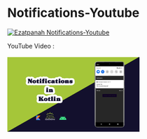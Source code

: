 # Notifications-Youtube

<a href="https://www.youtube.com/watch?v=zmG2JMu9jmw" target="_blank"><img alt="Ezatpanah Notifications-Youtube" src="https://emojipedia-us.s3.amazonaws.com/content/2020/04/05/yt.png" width="3%"></a>
  
YouTube Video :
 <br>  
<a href="https://www.youtube.com/watch?v=zmG2JMu9jmw" target="_blank"><img alt="Ezatpanah Notifications-Youtube" src="Notifications-tum.jpg" width="60%"></a>
